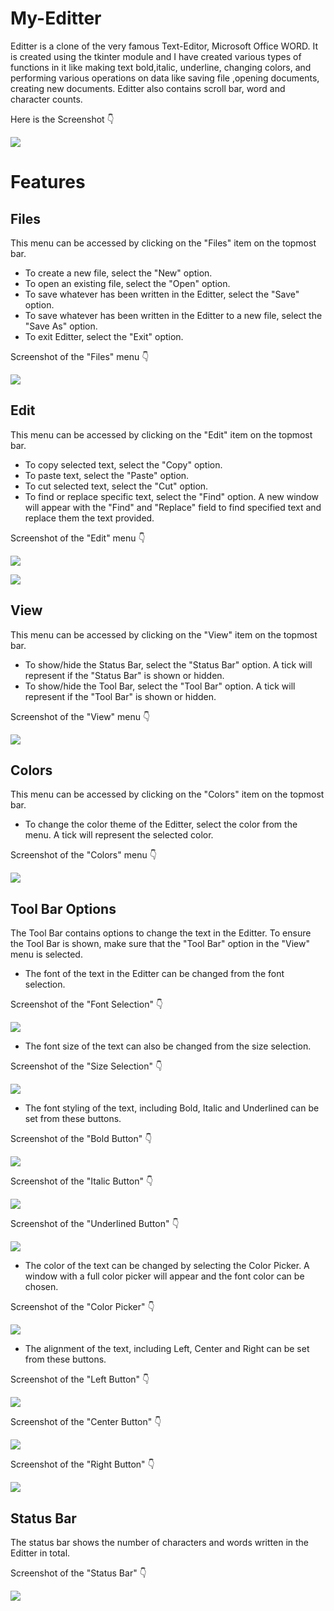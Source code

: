 # My-Editter
Editter is a clone of the very famous Text-Editor, Microsoft Office WORD.
It is created using the tkinter module and I have created various types of functions in it like making text bold,italic, underline, changing colors, and performing various operations on data like saving file ,opening documents, creating new documents. Editter also contains scroll bar, word and character counts.












Here is the Screenshot 👇











![](icons/Editter.PNG)

# Features

## Files
This menu can be accessed by clicking on the "Files" item on the topmost bar.
- To create a new file, select the "New" option.
- To open an existing file, select the "Open" option.
- To save whatever has been written in the Editter, select the "Save" option.
- To save whatever has been written in the Editter to a new file, select the "Save As" option.
- To exit Editter, select the "Exit" option.

Screenshot of the "Files" menu 👇











![](images/EditterFiles.JPG)

## Edit
This menu can be accessed by clicking on the "Edit" item on the topmost bar.
- To copy selected text, select the "Copy" option.
- To paste text, select the "Paste" option.
- To cut selected text, select the "Cut" option.
- To find or replace specific text, select the "Find" option. A new window will appear with the "Find" and "Replace" field to find specified text and replace them the text provided.

Screenshot of the "Edit" menu 👇











![](images/EditterEdit.JPG)

![](images/EditterEditFind.JPG)

## View
This menu can be accessed by clicking on the "View" item on the topmost bar.
- To show/hide the Status Bar, select the "Status Bar" option. A tick will represent if the "Status Bar" is shown or hidden.
- To show/hide the Tool Bar, select the "Tool Bar" option. A tick will represent if the "Tool Bar" is shown or hidden.

Screenshot of the "View" menu 👇











![](images/EditterView.JPG)

## Colors
This menu can be accessed by clicking on the "Colors" item on the topmost bar.
- To change the color theme of the Editter, select the color from the menu. A tick will represent the selected color.

Screenshot of the "Colors" menu 👇











![](images/EditterColors.JPG)

## Tool Bar Options
The Tool Bar contains options to change the text in the Editter. To ensure the Tool Bar is shown, make sure that the "Tool Bar" option in the "View" menu is selected.

- The font of the text in the Editter can be changed from the font selection.

Screenshot of the "Font Selection" 👇

![](images/EditterFont.JPG)

- The font size of the text can also be changed from the size selection.

Screenshot of the "Size Selection" 👇

![](images/EditterFontSize.JPG)

- The font styling of the text, including Bold, Italic and Underlined can be set from these buttons.

Screenshot of the "Bold Button" 👇

![](images/EditterStylingBold.JPG)

Screenshot of the "Italic Button" 👇

![](images/EditterStylingItalic.JPG)

Screenshot of the "Underlined Button" 👇

![](images/EditterStylingUnderlined.JPG)

- The color of the text can be changed by selecting the Color Picker. A window with a full color picker will appear and the font color can be chosen.

Screenshot of the "Color Picker" 👇

![](images/EditterColorPicker.JPG)

- The alignment of the text, including Left, Center and Right can be set from these buttons.

Screenshot of the "Left Button" 👇

![](images/EditterStylingLeft.JPG)

Screenshot of the "Center Button" 👇

![](images/EditterStylingCenter.JPG)

Screenshot of the "Right Button" 👇

![](images/EditterStylingRight.JPG)

## Status Bar
The status bar shows the number of characters and words written in the Editter in total.

Screenshot of the "Status Bar" 👇

![](images/EditterStatusBar.JPG)